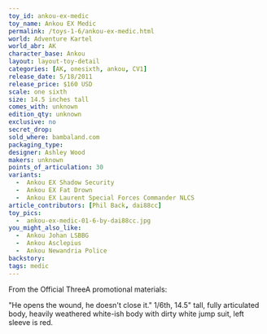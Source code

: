 ```yaml
---
toy_id: ankou-ex-medic
toy_name: Ankou EX Medic
permalink: /toys-1-6/ankou-ex-medic.html
world: Adventure Kartel
world_abr: AK
character_base: Ankou
layout: layout-toy-detail
categories: [AK, onesixth, ankou, CV1]
release_date: 5/18/2011
release_price: $160 USD
scale: one sixth
size: 14.5 inches tall
comes_with: unknown
edition_qty: unknown
exclusive: no
secret_drop:
sold_where: bambaland.com
packaging_type: 
designer: Ashley Wood
makers: unknown
points_of_articulation: 30
variants: 
  -  Ankou EX Shadow Security
  -  Ankou EX Fat Drown
  -  Ankou EX Laurent Special Forces Commander NLCS
article_contributors: [Phil Back, dai88cc]  
toy_pics:
  -  ankou-ex-medic-01-6-by-dai88cc.jpg
you_might_also_like:
  -  Ankou Johan LSBBG
  -  Ankou Asclepius
  -  Ankou Newandria Police
backstory:
tags: medic
---
```

From the Official ThreeA promotional materials:

"He opens the wound, he doesn't close it."
1/6th, 14.5" tall, fully articulated body, heavily weathered white-ish body with dirty white jump suit, left sleeve is red. 
